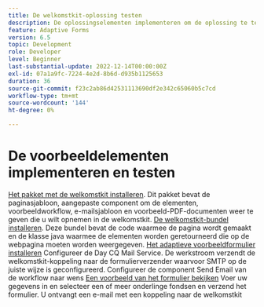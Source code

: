 ```yaml
---
title: De welkomstkit-oplossing testen
description: De oplossingselementen implementeren om de oplossing te testen
feature: Adaptive Forms
version: 6.5
topic: Development
role: Developer
level: Beginner
last-substantial-update: 2022-12-14T00:00:00Z
exl-id: 07a1a9fc-7224-4e2d-8b6d-d935b1125653
duration: 36
source-git-commit: f23c2ab86d42531113690df2e342c65060b5c7cd
workflow-type: tm+mt
source-wordcount: '144'
ht-degree: 0%

---
```


# De voorbeeldelementen implementeren en testen

[Het pakket met de welkomstkit installeren](assets/welcomekit.zip). Dit pakket bevat de paginasjabloon, aangepaste component om de elementen, voorbeeldworkflow, e-mailsjabloon en voorbeeld-PDF-documenten weer te geven die u wilt opnemen in de welkomstkit.
[De welkomstkit-bundel installeren](assets/welcomekit.core-1.0.0-SNAPSHOT.jar). Deze bundel bevat de code waarmee de pagina wordt gemaakt en de klasse java waarmee de elementen worden geretourneerd die op de webpagina moeten worden weergegeven.
[Het adaptieve voorbeeldformulier installeren](assets/account-openeing-form.zip)
Configureer de Day CQ Mail Service. De werkstroom verzendt de welkomstkit-koppeling naar de formulierverzender waarvoor SMTP op de juiste wijze is geconfigureerd.
Configureer de component Send Email van de workflow naar wens
[Een voorbeeld van het formulier bekijken](http://localhost:4502/content/dam/formsanddocuments/co-operators/accountopeningform/jcr:content?wcmmode=disabled)
Voer uw gegevens in en selecteer een of meer onderlinge fondsen en verzend het formulier. U ontvangt een e-mail met een koppeling naar de welkomstkit
